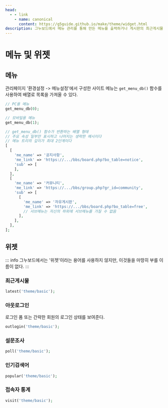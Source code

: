 ```yaml
---
head:
  - - link
    - name: canonical
      content: https://g5guide.github.io/make/theme/widget.html
description: 그누보드에서 메뉴 관리를 통해 만든 메뉴를 출력하거나 게시판의 최근게시물 등을 출력하는 위젯 기능을 제공한다.
---
```


# 메뉴 및 위젯

## 메뉴

관리페이지 '환경설정 -> 메뉴설정'에서 구성한 사이트 메뉴는 `get_menu_db()` 함수를 사용하여 배열로 목록을 가져올 수 있다.

```php
// PC용 메뉴
get_menu_db(0);

// 모바일용 메뉴
get_menu_db(1);

// get_menu_db() 함수가 반환하는 배열 형태
// 주요 속성 일부만 표시하고 나머지는 생략한 예시이다
// 메뉴 트리의 깊이가 최대 2단계이다
[
  [
    'me_name' => '공지사항',
    'me_link' => 'https://.../bbs/board.php?bo_table=notice',
    'sub' => [
    ],
  ],
  [
    'me_name' => '커뮤니티',
    'me_link' => 'https://.../bbs/group.php?gr_id=community',
    'sub' => [
      [
        'me_name' => '자유게시판',
        'me_link' => 'https://.../bbs/board.php?bo_table=free',
        // 서브메뉴는 자신의 하위에 서브메뉴를 가질 수 없음
      ],
    ],
  ],
];
```

## 위젯

::: info
그누보드에서는 '위젯'이라는 용어를 사용하지 않지만, 이것들을 마땅히 부를 이름이 없다.
:::

### 최근게시물

```php
latest('theme/basic');
```

### 아웃로그인

로그인 폼 또는 간략한 회원의 로그인 상태를 보여준다.

```php
outlogin('theme/basic');
```

### 설문조사

```php
poll('theme/basic');
```

### 인기검색어

```php
popular('theme/basic');
```

### 접속자 통계

```php
visit('theme/basic');
```
